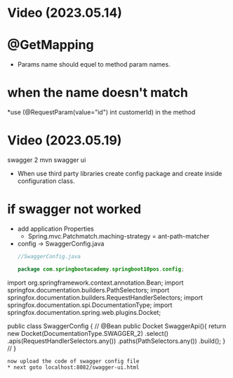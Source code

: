 # Video (2023.05.14)
# @GetMapping
  * Params name should equel to method param names.
# when the name doesn't match
  *use (@RequestParam(value="id") int customerId) in the method
# Video (2023.05.19)
swagger 2 mvn 
swagger ui
* When use third party libraries create config package and create inside configuration class.
# if swagger not worked
 * add application Properties
   * Spring.mvc.Patchmatch.maching-strategy = ant-path-matcher
* config -> SwaggerConfig.java
  ```java
  //SwaggerConfig.java
  
  package com.springbootacademy.springboot10pos.config;

import org.springframework.context.annotation.Bean;
import springfox.documentation.builders.PathSelectors;
import springfox.documentation.builders.RequestHandlerSelectors;
import springfox.documentation.spi.DocumentationType;
import springfox.documentation.spring.web.plugins.Docket;

public class SwaggerConfig {
//
    @Bean
    public Docket SwaggerApi(){
        return new Docket(DocumentationType.SWAGGER_2)
                .select()
                .apis(RequestHandlerSelectors.any())
                .paths(PathSelectors.any())
                .build();
    }
    //
}

  ```
now upload the code of swagger config file 
* next goto localhost:8082/swagger-ui.html
